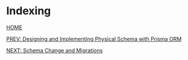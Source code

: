 # Indexing

[HOME](../README.md)

[PREV: Designing and Implementing Physical Schema with Prisma ORM](5_Physical_Schema.md)

[NEXT: Schema Change and Migrations](7_Migrations.md)
